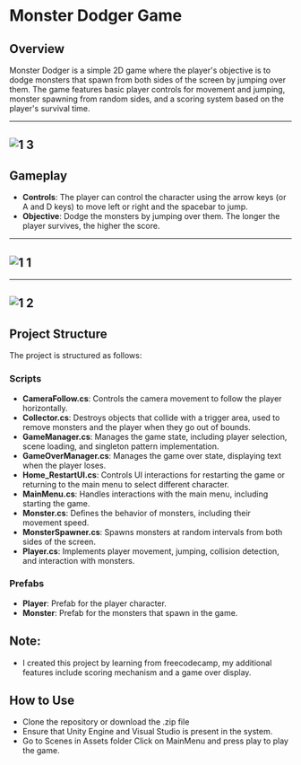 # Monster Dodger Game

## Overview
Monster Dodger is a simple 2D game where the player's objective is to dodge monsters that spawn from both sides of the screen by jumping over them. The game features basic player controls for movement and jumping, monster spawning from random sides, and a scoring system based on the player's survival time.

---------------------------------------------------------------------------------------
![1 3](https://github.com/saahen-sriyan-mishra/Monster-Dodger-UNITY/assets/139043263/547e08e5-6314-46b9-95d8-0d18268bd1c2)
-------------------------------------------------------

## Gameplay
- **Controls**: The player can control the character using the arrow keys (or A and D keys) to move left or right and the spacebar to jump.
- **Objective**: Dodge the monsters by jumping over them. The longer the player survives, the higher the score.

------------------------------------------------------------------
![1 1](https://github.com/saahen-sriyan-mishra/Monster-Dodger-UNITY/assets/139043263/177e322c-3bf0-45f3-9d86-523556460f27)
----------------------------------------------------------------------------------------------------
-----------------------------------------------------------------------------------------------------------------------
![1 2](https://github.com/saahen-sriyan-mishra/Monster-Dodger-UNITY/assets/139043263/99ad2b13-57f9-4ea2-9b94-eca79f358a5e)
--------------------------------------------------------------------------------------------------------------
## Project Structure
The project is structured as follows:

### Scripts
- **CameraFollow.cs**: Controls the camera movement to follow the player horizontally.
- **Collector.cs**: Destroys objects that collide with a trigger area, used to remove monsters and the player when they go out of bounds.
- **GameManager.cs**: Manages the game state, including player selection, scene loading, and singleton pattern implementation.
- **GameOverManager.cs**: Manages the game over state, displaying text when the player loses.
- **Home_RestartUI.cs**: Controls UI interactions for restarting the game or returning to the main menu to select different character.
- **MainMenu.cs**: Handles interactions with the main menu, including starting the game.
- **Monster.cs**: Defines the behavior of monsters, including their movement speed.
- **MonsterSpawner.cs**: Spawns monsters at random intervals from both sides of the screen.
- **Player.cs**: Implements player movement, jumping, collision detection, and interaction with monsters.

### Prefabs
- **Player**: Prefab for the player character.
- **Monster**: Prefab for the monsters that spawn in the game.

## Note:
-  I created this project by learning from freecodecamp, my additional features include scoring mechanism and a game over display.
  
## How to Use
- Clone the repository or download the .zip file
- Ensure that Unity Engine and Visual Studio is present in the system.
- Go to Scenes in Assets folder Click on MainMenu and press play to play the game.
